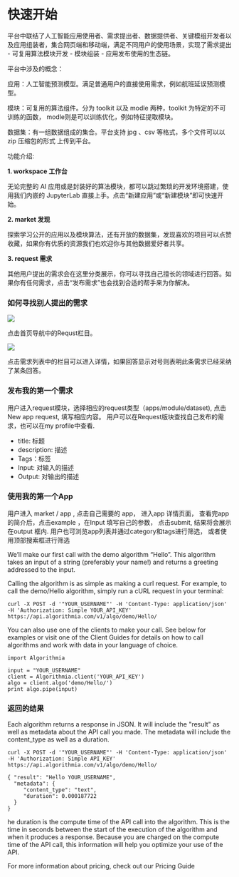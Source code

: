 # 快速开始
平台中联结了人工智能应用使用者、需求提出者、数据提供者、关键模组开发者以及应用组装者，集合网页端和移动端，满足不同用户的使用场景，实现了需求提出 - 可复用算法模块开发 - 模块组装 - 应用发布使用的生态链。

平台中涉及的概念：

应用：人工智能预测模型。满足普通用户的直接使用需求，例如航班延误预测模型。

模块：可复用的算法组件。分为 toolkit 以及 modle 两种，toolkit 为特定的不可训练的函数， modle则是可以训练优化，例如特征提取模块。

数据集：有一组数据组成的集合。平台支持 jpg 、csv 等格式，多个文件可以以 zip 压缩包的形式
上传到平台。

功能介绍:

**1. workspace 工作台**

无论完整的 AI 应用或是封装好的算法模块，都可以跳过繁琐的开发环境搭建，使用我们内嵌的 JupyterLab 直接上手。点击“新建应用”或“新建模块”即可快速开始。




**2. market 发现**

探索学习公开的应用以及模块算法，还有开放的数据集，发现喜欢的项目可以点赞收藏，如果你有优质的资源我们也欢迎你与其他数据爱好者共享。

**3. request 需求**

其他用户提出的需求会在这里分类展示，你可以寻找自己擅长的领域进行回答。如果你有任何需求，点击“发布需求”也会找到合适的帮手来为你解决。        

### 如何寻找别人提出的需求
<img src="./media/nav2.png"  />

点击首页导航中的Requst栏目。

<img src="./media/requst_eg.png"  />

点击需求列表中的栏目可以进入详情，如果回答显示对号则表明此条需求已经采纳了某条回答。

### 发布我的第一个需求
用户进入request模块，选择相应的request类型（apps/module/dataset), 点击 New app request, 填写相应内容。 用户可以在Request版块查找自己发布的需求，也可以在my profile中查看.
- title: 标题
- description: 描述
- Tags：标签
- Input: 对输入的描述
- Output: 对输出的描述

### 使用我的第一个App
用户进入 market / app , 点击自己需要的 app， 进入app 详情页面， 查看完app 的简介后，点击example ，在Input 填写自己的参数， 点击submit, 结果将会展示在output 框内. 
用户也可浏览app列表并通过category和tags进行筛选， 或者使用顶部搜索框进行筛选

We’ll make our first call with the demo algorithm “Hello”. This algorithm takes an input of a string (preferably your name!) and returns a greeting addressed to the input.

Calling the algorithm is as simple as making a curl request. For example, to call the demo/Hello algorithm, simply run a cURL request in your terminal:

```$xslt
curl -X POST -d '"YOUR_USERNAME"' -H 'Content-Type: application/json' -H 'Authorization: Simple YOUR_API_KEY' https://api.algorithmia.com/v1/algo/demo/Hello/
```

You can also use one of the clients to make your call. See below for examples or visit one of the Client Guides for details on how to call algorithms and work with data in your language of choice.

```$xslt
import Algorithmia

input = "YOUR_USERNAME"
client = Algorithmia.client('YOUR_API_KEY')
algo = client.algo('demo/Hello/')
print algo.pipe(input)
```

### 返回的结果
Each algorithm returns a response in JSON. It will include the "result" as well as metadata about the API call you made. The metadata will include the content_type as well as a duration.
```$xslt
curl -X POST -d '"YOUR_USERNAME"' -H 'Content-Type: application/json' -H 'Authorization: Simple API_KEY' https://api.algorithmia.com/v1/algo/demo/Hello/

{ "result": "Hello YOUR_USERNAME",
  "metadata": {
     "content_type": "text",
     "duration": 0.000187722
  }
}
```
he duration is the compute time of the API call into the algorithm. This is the time in seconds between the start of the execution of the algorithm and when it produces a response. Because you are charged on the compute time of the API call, this information will help you optimize your use of the API.

For more information about pricing, check out our Pricing Guide



